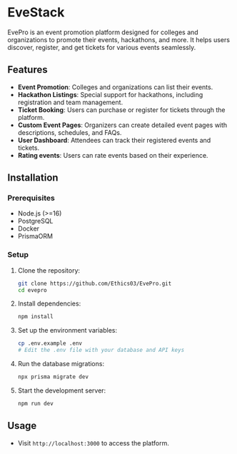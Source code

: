 # EveStack

EvePro is an event promotion platform designed for colleges and organizations to promote their events, hackathons, and more. It helps users discover, register, and get tickets for various events seamlessly.

## Features

- **Event Promotion**: Colleges and organizations can list their events.
- **Hackathon Listings**: Special support for hackathons, including registration and team management.
- **Ticket Booking**: Users can purchase or register for tickets through the platform.
- **Custom Event Pages**: Organizers can create detailed event pages with descriptions, schedules, and FAQs.
- **User Dashboard**: Attendees can track their registered events and tickets.
- **Rating events**: Users can rate events based on their experience.



## Installation

### Prerequisites
- Node.js (>=16)
- PostgreSQL
- Docker 
- PrismaORM

### Setup
1. Clone the repository:
   ```bash
   git clone https://github.com/Ethics03/EvePro.git
   cd evepro
   ```
2. Install dependencies:
   ```bash
   npm install
   ```
3. Set up the environment variables:
   ```bash
   cp .env.example .env
   # Edit the .env file with your database and API keys
   ```
4. Run the database migrations:
   ```bash
   npx prisma migrate dev
   ```
5. Start the development server:
   ```bash
   npm run dev
   ```

## Usage
- Visit `http://localhost:3000` to access the platform.

